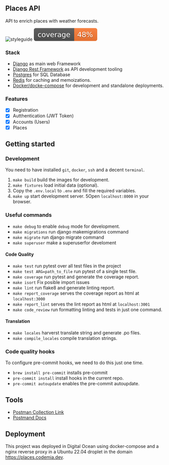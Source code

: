 ## Places API

API to enrich places with weather forecasts.

![styleguide](https://img.shields.io/badge/styleguide-flake8-blue)
![Coverage](web/badges/coverage.svg)

### Stack

* [Django](https://www.djangoproject.com/) as main web Framework
* [Django Rest Framework](http://www.django-rest-framework.org/) as API development tooling
* [Postgres](http://www.django-rest-framework.org/) for SQL Database
* [Redis](http://redis.io/) for caching and memoizations.
* [Docker/docke-compose](http://www.django-rest-framework.org/) for development and standalone deployments.

### Features

- [x] Registration
- [x] Autthentication (JWT Token)
- [x] Accounts (Users)
- [x] Places

## Getting started

### Development

You need to have installed `git`, `docker`, `ssh` and a decent `terminal`.

1. `make build` build the images for development.
2. `make fixtures` load initial data (optional).
3. Copy the `.env.local` to `.env` and fill the required variables.
4. `make up` start development server.
   5Open `localhost:8000` in your browser.

### Useful commands

* `make debug` to enable `debug` mode for development.
* `make migrations` run django makemigrations command
* `make migrate` run django migrate command
* `make superuser` make a superuserfor develoment

#### Code Quality

* `make test` run pytest over all test files in the project
* `make test ARG=path_to_file` run pytest of a single test file.
* `make coverage` run pytest and generate the coverage report.
* `make isort` Fix posible import issues
* `make lint` run flake8 and generate linting report.
* `make report_coverage` serves the coverage report as html at `localhost:3000`
* `make report_lint` serves the lint report as html at `localhost:3001`
* `make code_review` run formatting linting and tests in just one command.

#### Translation

* `make locales` harverst translate string and generate .po files.
* `make compile_locales` compile translation strings.

### Code quality hooks

To configure pre-commit hooks, we need to do this just one time.

* `brew install pre-commit` installs pre-commit
* `pre-commit install` install hooks in the current repo.
* `pre-commit autoupdate` enables the pre-commit autoupdate.

## Tools

- [Postman Collection Link](https://collectives-pro.postman.co/workspace/collectives-api~8fee08f2-f4e0-43f9-a60d-6dbffe3f54f0/collection/7561664-6eb706a0-83d1-43f5-ac6c-a85ce2c00210?action=share&creator=7561664&active-environment=7561664-af6ab1ce-cf25-4f93-8144-9871781b7ee1)
- [Postmand Docs](https://documenter.getpostman.com/view/7561664/2sA2xh4Dnw)

## Deployment

This project was deployed in Digital Ocean using docker-compose and a nginx reverse proxy in
a Ubuntu 22.04 droplet in the domain https://places.codemia.dev.

